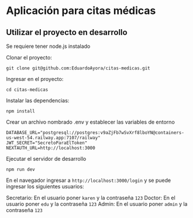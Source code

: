 # Aplicación para citas médicas

## Utilizar el proyecto en desarrollo

Se requiere tener node.js instalado

Clonar el proyecto:

```
git clone git@github.com:EduardoAyora/citas-medicas.git
```

Ingresar en el proyecto:

```
cd citas-medicas
```

Instalar las dependencias:

```
npm install
```

Crear un archivo nombrado .env y establecer las variables de entorno

```
DATABASE_URL="postgresql://postgres:v9aZjFb7wSvXrf8lboYN@containers-us-west-54.railway.app:7107/railway"
JWT_SECRET="SecretoParaElToken"
NEXTAUTH_URL=http://localhost:3000
```

Ejecutar el servidor de desarrollo

```
npm run dev
```

En el navegador ingresar a `http://localhost:3000/login` y se puede ingresar los siguientes usuarios:

Secretario: En el usuario poner `karen` y la contraseña `123`
Doctor: En el usuario poner `edu` y la contraseña `123`
Admin: En el usuario poner `admin` y la contraseña `123`
